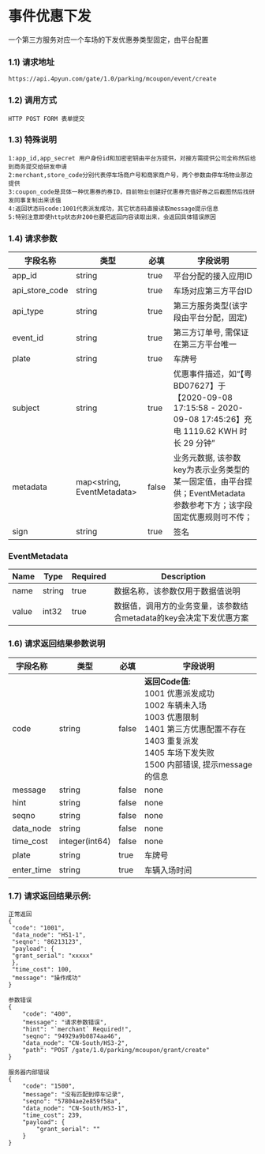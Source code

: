 # 事件优惠下发

一个第三方服务对应一个车场的下发优惠券类型固定，由平台配置


### 1.1) 请求地址

	https://api.4pyun.com/gate/1.0/parking/mcoupon/event/create

### 1.2) 调用方式

	HTTP POST FORM 表单提交

### 1.3) 特殊说明
	1:app_id,app_secret 用户身份id和加密密钥由平台方提供，对接方需提供公司全称然后给到商务提交给研发申请
	2:merchant,store_code分别代表停车场商户号和商家商户号，两个参数由停车场物业那边提供
	3:coupon_code是具体一种优惠券的券ID，目前物业创建好优惠券充值好券之后截图然后找研发同事复制出来该值
	4:返回状态码code:1001代表派发成功，其它状态码直接读取message提示信息
	5:特别注意即使http状态非200也要把返回内容读取出来，会返回具体错误原因


### 1.4) 请求参数


| 字段名称 | 类型 | 必填 | 字段说明 |
| --- | --- | --- | --- |
| app_id | string | true | 平台分配的接入应用ID |
| api\_store\_code | string | true | 车场对应第三方平台ID |
| api_type | string | true | 第三方服务类型(该字段由平台分配，固定) |
| event_id | string | true | 第三方订单号, 需保证在第三方平台唯一 |
| plate | string | true | 车牌号 |
| subject | string | true | 优惠事件描述，如“【粤BD07627】于【2020-09-08 17:15:58 - 2020-09-08 17:45:26】充电 1119.62 KWH 时长 29 分钟” |
| metadata | map<string, EventMetadata> | false | 业务元数据, 该参数key为表示业务类型的某一固定值，由平台提供；EventMetadata参数参考下方；该字段固定优惠规则可不传； |
| sign | string | true | 签名 |

<h3 id="EventMetadata">EventMetadata</h3>

| Name | Type | Required | Description |
| --- | --- | --- | --- |
| name | string | true | 数据名称，该参数仅用于数据值说明 |
| value | int32 | true | 数据值，调用方的业务变量，该参数结合metadata的key会决定下发优惠方案 |



### 1.6) 请求返回结果参数说明

| 字段名称 | 类型 | 必填 | 字段说明 |
| --- | --- | --- | --- |
| code | string | false | <b>返回Code值:</b><br/>1001 优惠派发成功<br/>1002 车辆未入场<br/>1003 优惠限制<br/>1401 第三方优惠配置不存在<br/>1403 重复派发<br/>1405 车场下发失败<br/>1500 内部错误, 提示message的信息<br/> |
| message | string | false | none |
| hint | string | false | none |
| seqno | string | false | none |
| data_node | string | false | none |
| time_cost | integer(int64) | false | none |
| plate | string | true | 车牌号 |
| enter_time | string | true | 车辆入场时间 |



### 1.7) 请求返回结果示例:

```
正常返回
{
 "code": "1001",
 "data_node": "HS1-1",
 "seqno": "86213123",
 "payload": {
 "grant_serial": "xxxxx"
 },
 "time_cost": 100,
 "message": "操作成功"
}
```

```
参数错误
{
	"code": "400",
	"message": "请求参数错误",
	"hint": "`merchant` Required!",
	"seqno": "94929a9b0874aa46",
	"data_node": "CN-South/HS3-2",
	"path": "POST /gate/1.0/parking/mcoupon/grant/create"
}
```

```
服务器内部错误
{
	"code": "1500",
	"message": "没有匹配到停车记录",
	"seqno": "57804ae2e859f58a",
	"data_node": "CN-South/HS3-1",
	"time_cost": 239,
	"payload": {
		"grant_serial": ""
	}
}
```
